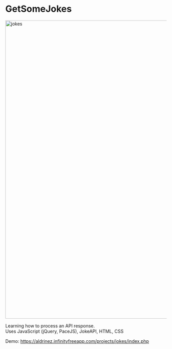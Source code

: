 # GetSomeJokes
<img width="931" alt="jokes" src="https://user-images.githubusercontent.com/16698267/223068143-84c877f8-e324-4b59-b476-f336f1568a21.png">

Learning how to process an API response. <br/>
Uses JavaScript (jQuery, PaceJS), JokeAPI, HTML, CSS

Demo: https://aldrinez.infinityfreeapp.com/projects/jokes/index.php
